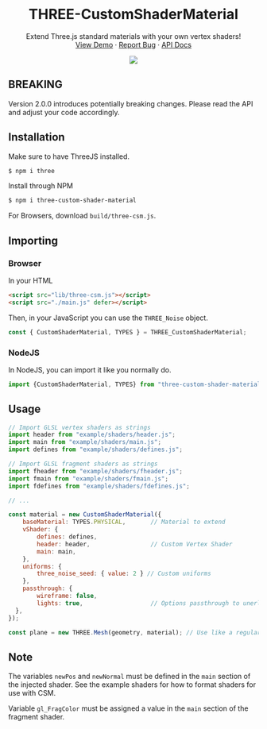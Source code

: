 
<br />
<p align="center">
  <h1 align="center">THREE-CustomShaderMaterial</h1>

  <p align="center">
    Extend Three.js standard materials with your own vertex shaders!
    <br />
    <a href="https://farazzshaikh.github.io/THREE-CustomShaderMaterial/example/index.html">View Demo</a>
    ·
    <a href="https://github.com/FarazzShaikh/THREE-CustomShaderMaterial/issues/new">Report Bug</a>
    ·
    <a href="https://farazzshaikh.github.io/THREE-CustomShaderMaterial/">API Docs</a>
  </p>
  <p align="center">
    <a href="https://www.npmjs.com/package/three-custom-shader-material"><img align="center" src="https://img.shields.io/npm/v/three-custom-shader-material?color=cc3534&style=for-the-badge" /></a>
  </p>
</p>

## BREAKING

Version 2.0.0 introduces potentially breaking changes. Please read the API and adjust your code accordingly.

## Installation

Make sure to have ThreeJS installed.
```bash
$ npm i three
```

Install through NPM
```bash
$ npm i three-custom-shader-material
```

For Browsers, download `build/three-csm.js`.

## Importing

### Browser

In your HTML
```html
<script src="lib/three-csm.js"></script>
<script src="./main.js" defer></script>
```

Then, in your JavaScript you can use the `THREE_Noise` object.
```js
const { CustomShaderMaterial, TYPES } = THREE_CustomShaderMaterial;
```

### NodeJS
In NodeJS, you can import it like you normally do.
```js
import {CustomShaderMaterial, TYPES} from "three-custom-shader-material"
```

## Usage

```js
// Import GLSL vertex shaders as strings
import header from "example/shaders/header.js";
import main from "example/shaders/main.js";
import defines from "example/shaders/defines.js";

// Import GLSL fragment shaders as strings
import fheader from "example/shaders/fheader.js";
import fmain from "example/shaders/fmain.js";
import fdefines from "example/shaders/fdefines.js";

// ...

const material = new CustomShaderMaterial({
    baseMaterial: TYPES.PHYSICAL,       // Material to extend
    vShader: {
        defines: defines,           
        header: header,                 // Custom Vertex Shader
        main: main,
    },
    uniforms: { 
        three_noise_seed: { value: 2 } // Custom uniforms
    }, 
    passthrough: {
        wireframe: false,
        lights: true,                   // Options passthrough to unerlying material.
  },
});

const plane = new THREE.Mesh(geometry, material); // Use like a regular material
```
## Note

The variables `newPos` and `newNormal` must be defined in the `main` section of the injected shader. See the example shaders for how to format shaders for use with CSM.

Variable `gl_FragColor` must be assigned a value in the `main` section of the fragment shader.